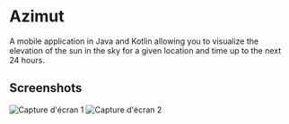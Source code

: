 # Azimut
A mobile application in Java and Kotlin allowing you to visualize the elevation of the sun in the sky for a given location and time up to the next 24 hours.

## Screenshots

![Capture d'écran 1](<img src="app/src/main/java/com/astro/azimut/demoImages/morning.jpg" alt="Capture d'écran 1" width="300">)
![Capture d'écran 2](demoImages/evening)
